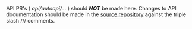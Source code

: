 API PR's ( *api/autoapi/...* ) should ***NOT*** be made here. Changes to API documentation should be made in the [source repository](https://github.com/dotnet/aspnetcore/tree/main/src)  against the triple slash /// comments. 
